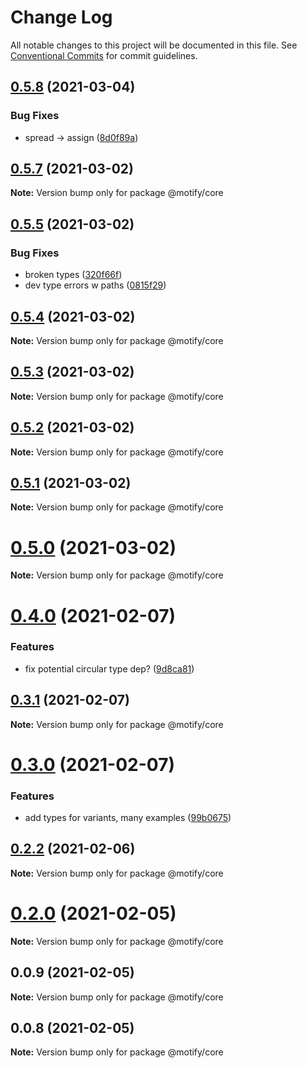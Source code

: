 # Change Log

All notable changes to this project will be documented in this file.
See [Conventional Commits](https://conventionalcommits.org) for commit guidelines.

## [0.5.8](https://github.com/nandorojo/moti/compare/v0.5.7...v0.5.8) (2021-03-04)


### Bug Fixes

* spread -> assign ([8d0f89a](https://github.com/nandorojo/moti/commit/8d0f89a899e0c6e3e2b7285d98831addef48dd6c))





## [0.5.7](https://github.com/nandorojo/moti/compare/v0.5.6...v0.5.7) (2021-03-02)

**Note:** Version bump only for package @motify/core





## [0.5.5](https://github.com/nandorojo/moti/compare/v0.5.4...v0.5.5) (2021-03-02)


### Bug Fixes

* broken types ([320f66f](https://github.com/nandorojo/moti/commit/320f66f1c0861e9ab3f47a06289183745e958d59))
* dev type errors w paths ([0815f29](https://github.com/nandorojo/moti/commit/0815f29c2ce71b39150b0c0b8f7d2a3497b2541b))





## [0.5.4](https://github.com/nandorojo/moti/compare/v0.5.3...v0.5.4) (2021-03-02)

**Note:** Version bump only for package @motify/core





## [0.5.3](https://github.com/nandorojo/moti/compare/v0.5.2...v0.5.3) (2021-03-02)

**Note:** Version bump only for package @motify/core





## [0.5.2](https://github.com/nandorojo/moti/compare/v0.5.1...v0.5.2) (2021-03-02)

**Note:** Version bump only for package @motify/core





## [0.5.1](https://github.com/nandorojo/moti/compare/v0.5.0...v0.5.1) (2021-03-02)

**Note:** Version bump only for package @motify/core





# [0.5.0](https://github.com/nandorojo/moti/compare/v0.4.1...v0.5.0) (2021-03-02)

**Note:** Version bump only for package @motify/core





# [0.4.0](https://github.com/nandorojo/moti/compare/v0.3.1...v0.4.0) (2021-02-07)


### Features

* fix potential circular type dep? ([9d8ca81](https://github.com/nandorojo/moti/commit/9d8ca815574467200c6b28bf05cb61d18aa031a8))





## [0.3.1](https://github.com/nandorojo/moti/compare/v0.3.0...v0.3.1) (2021-02-07)

**Note:** Version bump only for package @motify/core





# [0.3.0](https://github.com/nandorojo/moti/compare/v0.2.2...v0.3.0) (2021-02-07)


### Features

* add types for variants, many examples ([99b0675](https://github.com/nandorojo/moti/commit/99b0675f0895b35a018176cccf1506372142ac47))





## [0.2.2](https://github.com/nandorojo/moti/compare/v0.2.0...v0.2.2) (2021-02-06)

**Note:** Version bump only for package @motify/core





# [0.2.0](https://github.com/nandorojo/moti/compare/v0.0.6...v0.2.0) (2021-02-05)

**Note:** Version bump only for package @motify/core





## 0.0.9 (2021-02-05)

**Note:** Version bump only for package @motify/core





## 0.0.8 (2021-02-05)

**Note:** Version bump only for package @motify/core
